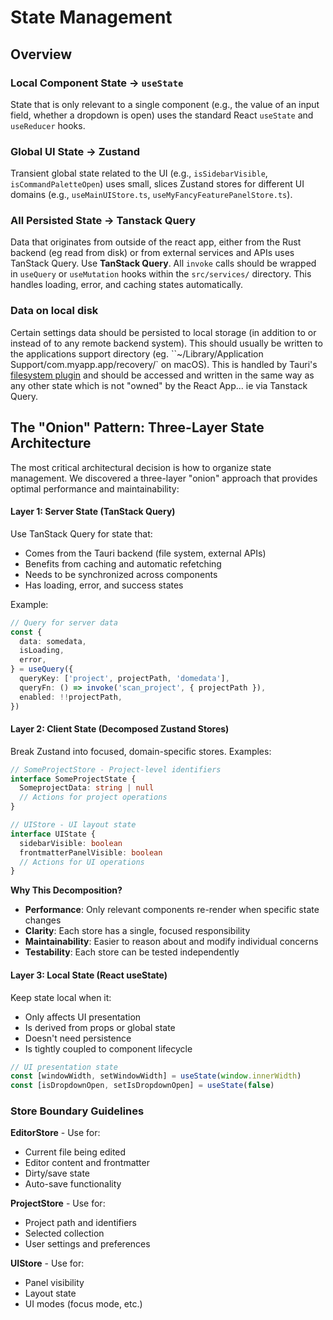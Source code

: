 # State Management

## Overview

### Local Component State -> `useState`

State that is only relevant to a single component (e.g., the value of an input field, whether a dropdown is open) uses the standard React `useState` and `useReducer` hooks.

### Global UI State -> Zustand

Transient global state related to the UI (e.g., `isSidebarVisible`, `isCommandPaletteOpen`) uses small, slices Zustand stores for different UI domains (e.g., `useMainUIStore.ts`, `useMyFancyFeaturePanelStore.ts`).

### All Persisted State -> Tanstack Query

Data that originates from outside of the react app, either from the Rust backend (eg read from disk) or from external services and APIs uses TanStack Query. Use **TanStack Query**. All `invoke` calls should be wrapped in `useQuery` or `useMutation` hooks within the `src/services/` directory. This handles loading, error, and caching states automatically.

### Data on local disk

Certain settings data should be persisted to local storage (in addition to or instead of to any remote backend system). This should usually be written to the applications support directory (eg. ``~/Library/Application Support/com.myapp.app/recovery/` on macOS). This is handled by Tauri's [filesystem plugin](https://v2.tauri.app/plugin/file-system/) and should be accessed and written in the same way as any other state which is not "owned" by the React App... ie via Tanstack Query.

## The "Onion" Pattern: Three-Layer State Architecture

The most critical architectural decision is how to organize state management. We discovered a three-layer "onion" approach that provides optimal performance and maintainability:

#### Layer 1: Server State (TanStack Query)

Use TanStack Query for state that:

- Comes from the Tauri backend (file system, external APIs)
- Benefits from caching and automatic refetching
- Needs to be synchronized across components
- Has loading, error, and success states

Example:

```typescript
// Query for server data
const {
  data: somedata,
  isLoading,
  error,
} = useQuery({
  queryKey: ['project', projectPath, 'domedata'],
  queryFn: () => invoke('scan_project', { projectPath }),
  enabled: !!projectPath,
})
```

#### Layer 2: Client State (Decomposed Zustand Stores)

Break Zustand into focused, domain-specific stores. Examples:

```typescript
// SomeProjectStore - Project-level identifiers
interface SomeProjectState {
  SomeprojectData: string | null
  // Actions for project operations
}

// UIStore - UI layout state
interface UIState {
  sidebarVisible: boolean
  frontmatterPanelVisible: boolean
  // Actions for UI operations
}
```

**Why This Decomposition?**

- **Performance**: Only relevant components re-render when specific state changes
- **Clarity**: Each store has a single, focused responsibility
- **Maintainability**: Easier to reason about and modify individual concerns
- **Testability**: Each store can be tested independently

#### Layer 3: Local State (React useState)

Keep state local when it:

- Only affects UI presentation
- Is derived from props or global state
- Doesn't need persistence
- Is tightly coupled to component lifecycle

```typescript
// UI presentation state
const [windowWidth, setWindowWidth] = useState(window.innerWidth)
const [isDropdownOpen, setIsDropdownOpen] = useState(false)
```

### Store Boundary Guidelines

**EditorStore** - Use for:

- Current file being edited
- Editor content and frontmatter
- Dirty/save state
- Auto-save functionality

**ProjectStore** - Use for:

- Project path and identifiers
- Selected collection
- User settings and preferences

**UIStore** - Use for:

- Panel visibility
- Layout state
- UI modes (focus mode, etc.)
